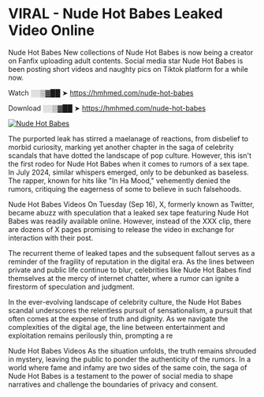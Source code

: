 # VIRAL - Nude Hot Babes Leaked Video Online

Nude Hot Babes New collections of Nude Hot Babes is now being a creator on Fanfix uploading adult contents. Social media star Nude Hot Babes is been posting short videos and naughty pics on Tiktok platform for a while now.

Watch ░░▒▓██ ➤ https://hmhmed.com/nude-hot-babes

Download ░░▒▓██ ➤ https://hmhmed.com/nude-hot-babes

[![Nude Hot Babes](https://i.imgur.com/dJHk4Zq.gif)](https://hmhmed.com/nude-hot-babes)

The purported leak has stirred a maelanage of reactions, from disbelief to morbid curiosity, marking yet another chapter in the saga of celebrity scandals that have dotted the landscape of pop culture. However, this isn't the first rodeo for Nude Hot Babes when it comes to rumors of a sex tape. In July 2024, similar whispers emerged, only to be debunked as baseless. The rapper, known for hits like "In Ha Mood," vehemently denied the rumors, critiquing the eagerness of some to believe in such falsehoods.

Nude Hot Babes Videos
On Tuesday (Sep 16), X, formerly known as Twitter, became abuzz with speculation that a leaked sex tape featuring Nude Hot Babes was readily available online. However, instead of the XXX clip, there are dozens of X pages promising to release the video in exchange for interaction with their post.

The recurrent theme of leaked tapes and the subsequent fallout serves as a reminder of the fragility of reputation in the digital era. As the lines between private and public life continue to blur, celebrities like Nude Hot Babes find themselves at the mercy of internet chatter, where a rumor can ignite a firestorm of speculation and judgment.

In the ever-evolving landscape of celebrity culture, the Nude Hot Babes scandal underscores the relentless pursuit of sensationalism, a pursuit that often comes at the expense of truth and dignity. As we navigate the complexities of the digital age, the line between entertainment and exploitation remains perilously thin, prompting a re

Nude Hot Babes Videos
As the situation unfolds, the truth remains shrouded in mystery, leaving the public to ponder the authenticity of the rumors. In a world where fame and infamy are two sides of the same coin, the saga of Nude Hot Babes is a testament to the power of social media to shape narratives and challenge the boundaries of privacy and consent.